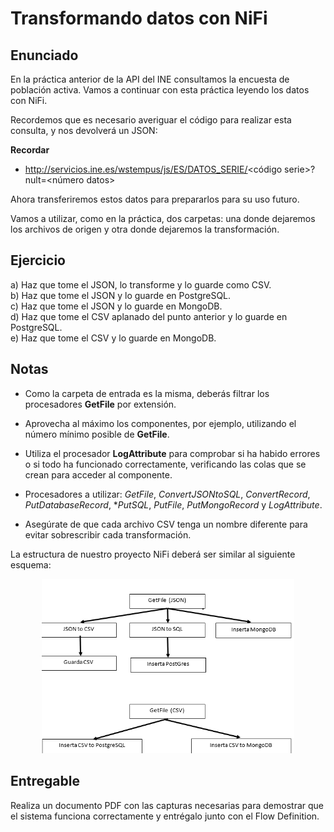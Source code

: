 # Transformando datos con NiFi
## Enunciado
En la práctica anterior de la API del INE consultamos la encuesta de población activa. Vamos a continuar con esta práctica leyendo los datos con NiFi.

Recordemos que es necesario averiguar el código para realizar esta consulta, y nos devolverá un JSON:  

**Recordar**

-   http://servicios.ine.es/wstempus/js/ES/DATOS_SERIE/<código serie>?nult=<número datos>

Ahora transferiremos estos datos para prepararlos para su uso futuro.

Vamos a utilizar, como en la práctica, dos carpetas: una donde dejaremos los archivos de origen y otra donde dejaremos la transformación.
## Ejercicio

a) Haz que tome el JSON, lo transforme y lo guarde como CSV.  
b) Haz que tome el JSON y lo guarde en PostgreSQL.  
c) Haz que tome el JSON y lo guarde en MongoDB.  
d) Haz que tome el CSV aplanado del punto anterior y lo guarde en PostgreSQL.  
e) Haz que tome el CSV y lo guarde en MongoDB.  

## Notas
-   Como la carpeta de entrada es la misma, deberás filtrar los procesadores **GetFile** por extensión. 

-   Aprovecha al máximo los componentes, por ejemplo, utilizando el número mínimo posible de **GetFile**.  

-   Utiliza el procesador **LogAttribute** para comprobar si ha habido errores o si todo ha funcionado correctamente, verificando las colas que se crean para acceder al componente.  

-   Procesadores a utilizar: *GetFile*, *ConvertJSONtoSQL*, *ConvertRecord*, *PutDatabaseRecord*, **PutSQL*, *PutFile*, *PutMongoRecord* y *LogAttribute*.  

-   Asegúrate de que cada archivo CSV tenga un nombre diferente para evitar sobrescribir cada transformación. 

La estructura de nuestro proyecto NiFi deberá ser similar al siguiente esquema:

<div align="center">
<img src="../../img/NiFiP10.1.png" alt="Practica 7" 
width="80%" />
</div>

## Entregable

Realiza un documento PDF con las capturas necesarias para demostrar que el sistema funciona correctamente y entrégalo junto con el Flow Definition.